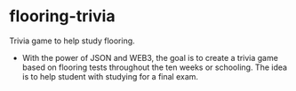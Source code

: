 # flooring-trivia
Trivia game to help study flooring.

- With the power of JSON and WEB3, the goal is to create a trivia game based on flooring tests throughout the ten weeks or schooling. The idea is to help student with studying for a final exam.
